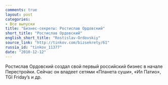 ```yaml
---
comments: true
layout: post
categories:
- Все выпуски
title: "Бизнес-секреты: Ростислав Ордовский"
short_title: "Ростислав Ордовский"
english_short_title: "Rostislav-Ordovskiy"
source_link: "http://tinkov.com/bizsekrety/61"
russia_id: "tinkov_11377"
date: "2010-12-12"
---
```

Ростислав Ордовский создал свой первый российский бизнес в начале Перестройки. Сейчас он владеет сетями «Планета суши», «Ил Патио», TGI Friday’s и др.
